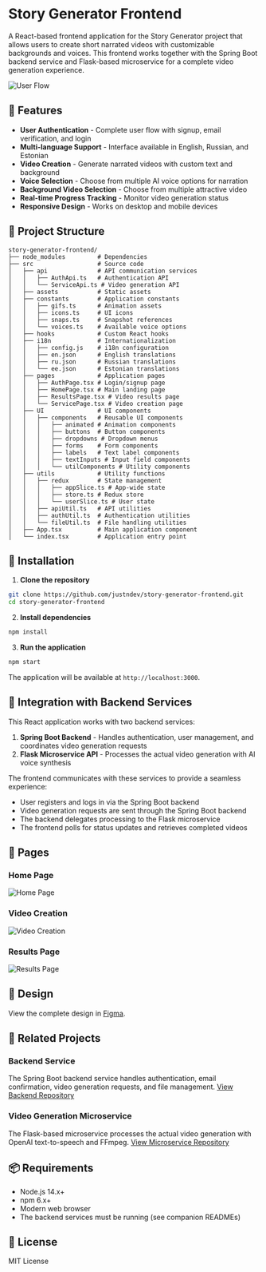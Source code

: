 # Story Generator Frontend

A React-based frontend application for the Story Generator project that allows users to create short narrated videos with customizable backgrounds and voices. This frontend works together with the Spring Boot backend service and Flask-based microservice for a complete video generation experience.

![User Flow](./assets/designs/userflow.jpg)

## 🚀 Features

- **User Authentication** - Complete user flow with signup, email verification, and login
- **Multi-language Support** - Interface available in English, Russian, and Estonian
- **Video Creation** - Generate narrated videos with custom text and background
- **Voice Selection** - Choose from multiple AI voice options for narration
- **Background Video Selection** - Choose from multiple attractive video
- **Real-time Progress Tracking** - Monitor video generation status
- **Responsive Design** - Works on desktop and mobile devices

## 📁 Project Structure

```
story-generator-frontend/
├── node_modules         # Dependencies
├── src                  # Source code
│   ├── api              # API communication services
│   │   ├── AuthApi.ts   # Authentication API
│   │   └── ServiceApi.ts # Video generation API
│   ├── assets           # Static assets
│   ├── constants        # Application constants
│   │   ├── gifs.ts      # Animation assets
│   │   ├── icons.ts     # UI icons
│   │   ├── snaps.ts     # Snapshot references
│   │   └── voices.ts    # Available voice options
│   ├── hooks            # Custom React hooks
│   ├── i18n             # Internationalization
│   │   ├── config.js    # i18n configuration
│   │   ├── en.json      # English translations
│   │   ├── ru.json      # Russian translations
│   │   └── ee.json      # Estonian translations
│   ├── pages            # Application pages
│   │   ├── AuthPage.tsx # Login/signup page
│   │   ├── HomePage.tsx # Main landing page
│   │   ├── ResultsPage.tsx # Video results page
│   │   └── ServicePage.tsx # Video creation page
│   ├── UI               # UI components
│   │   ├── components   # Reusable UI components
│   │   │   ├── animated # Animation components
│   │   │   ├── buttons  # Button components
│   │   │   ├── dropdowns # Dropdown menus
│   │   │   ├── forms    # Form components
│   │   │   ├── labels   # Text label components
│   │   │   ├── textInputs # Input field components
│   │   │   └── utilComponents # Utility components
│   ├── utils            # Utility functions
│   │   ├── redux        # State management
│   │   │   ├── appSlice.ts # App-wide state
│   │   │   ├── store.ts # Redux store
│   │   │   └── userSlice.ts # User state
│   │   ├── apiUtil.ts   # API utilities
│   │   ├── authUtil.ts  # Authentication utilities
│   │   └── fileUtil.ts  # File handling utilities
│   ├── App.tsx          # Main application component
│   └── index.tsx        # Application entry point
```

## 🔧 Installation

1. **Clone the repository**
```bash
git clone https://github.com/justndev/story-generator-frontend.git
cd story-generator-frontend
```

2. **Install dependencies**
```bash
npm install
```

3. **Run the application**
```bash
npm start
```

The application will be available at `http://localhost:3000`.

## 🔄 Integration with Backend Services

This React application works with two backend services:

1. **Spring Boot Backend** - Handles authentication, user management, and coordinates video generation requests
2. **Flask Microservice API** - Processes the actual video generation with AI voice synthesis

The frontend communicates with these services to provide a seamless experience:
- User registers and logs in via the Spring Boot backend
- Video generation requests are sent through the Spring Boot backend
- The backend delegates processing to the Flask microservice
- The frontend polls for status updates and retrieves completed videos

## 📸 Pages

### Home Page
![Home Page](./assets/designs/home.jpg)

### Video Creation
![Video Creation](./assets/designs/service.jpg)

### Results Page
![Results Page](./assets/designs/result.jpg)

## 🎨 Design

View the complete design in [Figma](https://www.figma.com/design/rWcvmb2AqLqM7sdSspf3TI/Short-Video-Builder?node-id=0-1&p=f&t=i1KcojzPZMuFaAvy-0).

## 🧩 Related Projects

### Backend Service
The Spring Boot backend service handles authentication, email confirmation, video generation requests, and file management. [View Backend Repository](https://github.com/justndev/story-generator-backend)

### Video Generation Microservice
The Flask-based microservice processes the actual video generation with OpenAI text-to-speech and FFmpeg. [View Microservice Repository](https://github.com/justndev/story-generator-flask-script-api)

## 📦 Requirements

- Node.js 14.x+
- npm 6.x+
- Modern web browser
- The backend services must be running (see companion READMEs)

## 📝 License

MIT License
